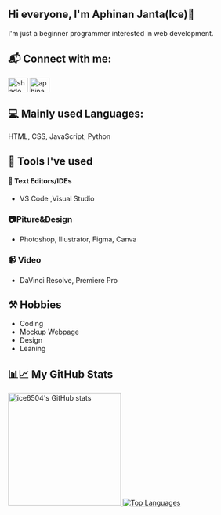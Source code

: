 ## Hi everyone, I'm Aphinan Janta(Ice)👋 
I'm just a beginner programmer interested in web development.


## 📬 Connect with me:
<a href="https://www.facebook.com/Aphinan6504/" target="_blank"><img align="center" src="https://raw.githubusercontent.com/rahuldkjain/github-profile-readme-generator/master/src/images/icons/Social/facebook.svg" alt="shadowtak" height="30" width="40" /></a>
<a href="https://instagram.com/aphinan6504" target="_blank"><img align="center" src="https://raw.githubusercontent.com/rahuldkjain/github-profile-readme-generator/master/src/images/icons/Social/instagram.svg" alt="aphinan6504" height="30" width="40" /></a>
</p>

## 💻 Mainly used Languages:
HTML, CSS, JavaScript, Python 

## 🧰 Tools I've used
#### 📑 Text Editors/IDEs
- VS Code ,Visual Studio 
### 📷Piture&Design
- Photoshop, Illustrator, Figma, Canva
### 📹 Video
- DaVinci Resolve, Premiere Pro

## ⚒ Hobbies
- Coding
- Mockup Webpage
- Design
- Leaning


## 📊📈 My GitHub Stats
                  
<a href="http://www.github.com/ice6504">
    <img src="https://github-readme-stats.vercel.app/api?username=ice6504&theme=github_dark" alt="ice6504's GitHub stats" height="230" />
</a>

<a href="https://github.com/ice6504" align="left">
    <img src="https://github-readme-stats.vercel.app/api/top-langs/?username=ice6504&theme=github_dark" alt="Top Languages" />
</a>
